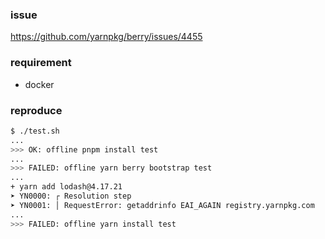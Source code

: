 ### issue
https://github.com/yarnpkg/berry/issues/4455

### requirement
- docker

### reproduce
```sh
$ ./test.sh
...
>>> OK: offline pnpm install test
...
>>> FAILED: offline yarn berry bootstrap test
...
+ yarn add lodash@4.17.21
➤ YN0000: ┌ Resolution step
➤ YN0001: │ RequestError: getaddrinfo EAI_AGAIN registry.yarnpkg.com
...
>>> FAILED: offline yarn install test
```
